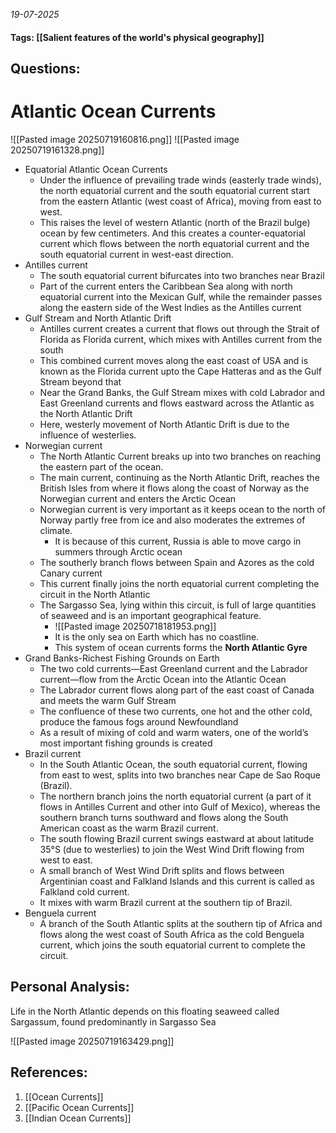 *19-07-2025*
#### Tags: [[Salient features of the world's physical geography]]


## Questions:



# Atlantic Ocean Currents

![[Pasted image 20250719160816.png]]
![[Pasted image 20250719161328.png]]

- Equatorial Atlantic Ocean Currents
	- Under the influence of prevailing trade winds (easterly trade winds), the north equatorial current and the south equatorial current start from the eastern Atlantic (west coast of Africa), moving from east to west.
	- This raises the level of western Atlantic (north of the Brazil bulge) ocean by few centimeters. And this creates a counter-equatorial current which flows between the north equatorial current and the south equatorial current in west-east direction.
- Antilles current
	- The south equatorial current bifurcates into two branches near Brazil
	- Part of the current enters the Caribbean Sea along with north equatorial current into the Mexican Gulf, while the remainder passes along the eastern side of the West Indies as the Antilles current
- Gulf Stream and North Atlantic Drift
	- Antilles current creates a current that flows out through the Strait of Florida as Florida current, which mixes with Antilles current from the south
	- This combined current moves along the east coast of USA and is known as the Florida current upto the Cape Hatteras and as the Gulf Stream beyond that
	- Near the Grand Banks, the Gulf Stream mixes with cold Labrador and East Greenland currents and flows eastward across the Atlantic as the North Atlantic Drift
	- Here, westerly movement of North Atlantic Drift is due to the influence of westerlies.
- Norwegian current
	- The North Atlantic Current breaks up into two branches on reaching the eastern part of the ocean.
	- The main current, continuing as the North Atlantic Drift, reaches the British Isles from where it flows along the coast of Norway as the Norwegian current and enters the Arctic Ocean
	- Norwegian current is very important as it keeps ocean to the north of Norway partly free from ice and also moderates the extremes of climate. 
		- It is because of this current, Russia is able to move cargo in summers through Arctic ocean 
	- The southerly branch flows between Spain and Azores as the cold Canary current
	- This current finally joins the north equatorial current completing the circuit in the North Atlantic
	- The Sargasso Sea, lying within this circuit, is full of large quantities of seaweed and is an important geographical feature.
		- ![[Pasted image 20250718181953.png]]
		- It is the only sea on Earth which has no coastline.
		- This system of ocean currents forms the **North Atlantic Gyre**
- Grand Banks-Richest Fishing Grounds on Earth
	- The two cold currents—East Greenland current and the Labrador current—flow from the Arctic Ocean into the Atlantic Ocean
	- The Labrador current flows along part of the east coast of Canada and meets the warm Gulf Stream
	- The confluence of these two currents, one hot and the other cold, produce the famous fogs around Newfoundland
	- As a result of mixing of cold and warm waters, one of the world’s most important fishing grounds is created
- Brazil current
	- In the South Atlantic Ocean, the south equatorial current, flowing from east to west, splits into two branches near Cape de Sao Roque (Brazil). 
	- The northern branch joins the north equatorial current (a part of it flows in Antilles Current and other into Gulf of Mexico), whereas the southern branch turns southward and flows along the South American coast as the warm Brazil current.
	- The south flowing Brazil current swings eastward at about latitude 35°S (due to westerlies) to join the West Wind Drift flowing from west to east.
	- A small branch of West Wind Drift splits and flows between Argentinian coast and Falkland Islands and this current is called as Falkland cold current.
	- It mixes with warm Brazil current at the southern tip of Brazil.
- Benguela current
	- A branch of the South Atlantic splits at the southern tip of Africa and flows along the west coast of South Africa as the cold Benguela current, which joins the south equatorial current to complete the circuit.


## Personal Analysis:

Life in the North Atlantic depends on this floating seaweed called Sargassum, found predominantly in Sargasso Sea

![[Pasted image 20250719163429.png]]
## References:

1. [[Ocean Currents]]
2. [[Pacific Ocean Currents]]
3. [[Indian Ocean Currents]]